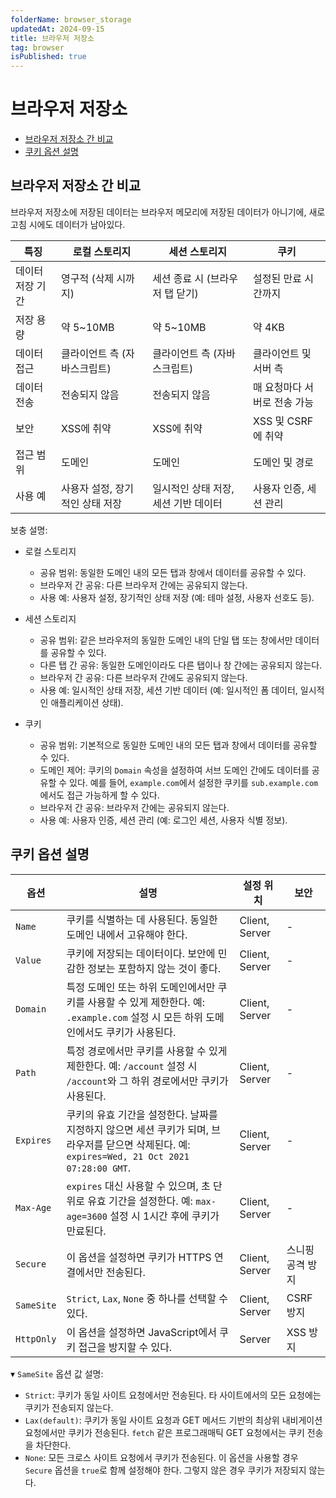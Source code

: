 ```yaml
---
folderName: browser_storage
updatedAt: 2024-09-15
title: 브라우저 저장소
tag: browser
isPublished: true
---
```


# 브라우저 저장소

- [브라우저 저장소 간 비교](#브라우저-저장소-간-비교)
- [쿠키 옵션 설명](#쿠키-옵션-설명)

## 브라우저 저장소 간 비교

브라우저 저장소에 저장된 데이터는 브라우저 메모리에 저장된 데이터가 아니기에, 새로고침 시에도 데이터가 남아있다.

| 특징             | 로컬 스토리지                   | 세션 스토리지                        | 쿠키                         |
| ---------------- | ------------------------------- | ------------------------------------ | ---------------------------- |
| 데이터 저장 기간 | 영구적 (삭제 시까지)            | 세션 종료 시 (브라우저 탭 닫기)      | 설정된 만료 시간까지         |
| 저장 용량        | 약 5~10MB                       | 약 5~10MB                            | 약 4KB                       |
| 데이터 접근      | 클라이언트 측 (자바스크립트)    | 클라이언트 측 (자바스크립트)         | 클라이언트 및 서버 측        |
| 데이터 전송      | 전송되지 않음                   | 전송되지 않음                        | 매 요청마다 서버로 전송 가능 |
| 보안             | XSS에 취약                      | XSS에 취약                           | XSS 및 CSRF에 취약           |
| 접근 범위        | 도메인                          | 도메인                               | 도메인 및 경로               |
| 사용 예          | 사용자 설정, 장기적인 상태 저장 | 일시적인 상태 저장, 세션 기반 데이터 | 사용자 인증, 세션 관리       |

보충 설명:

- 로컬 스토리지
  - 공유 범위: 동일한 도메인 내의 모든 탭과 창에서 데이터를 공유할 수 있다.
  - 브라우저 간 공유: 다른 브라우저 간에는 공유되지 않는다.
  - 사용 예: 사용자 설정, 장기적인 상태 저장 (예: 테마 설정, 사용자 선호도 등).

- 세션 스토리지
  - 공유 범위: 같은 브라우저의 동일한 도메인 내의 단일 탭 또는 창에서만 데이터를 공유할 수 있다.
  - 다른 탭 간 공유: 동일한 도메인이라도 다른 탭이나 창 간에는 공유되지 않는다.
  - 브라우저 간 공유: 다른 브라우저 간에도 공유되지 않는다.
  - 사용 예: 일시적인 상태 저장, 세션 기반 데이터 (예: 일시적인 폼 데이터, 일시적인 애플리케이션 상태).

- 쿠키
  - 공유 범위: 기본적으로 동일한 도메인 내의 모든 탭과 창에서 데이터를 공유할 수 있다.
  - 도메인 제어: 쿠키의 `Domain` 속성을 설정하여 서브 도메인 간에도 데이터를 공유할 수 있다. 예를 들어, `example.com`에서 설정한 쿠키를 `sub.example.com`에서도 접근 가능하게 할 수 있다.
  - 브라우저 간 공유: 브라우저 간에는 공유되지 않는다.
  - 사용 예: 사용자 인증, 세션 관리 (예: 로그인 세션, 사용자 식별 정보).

## 쿠키 옵션 설명

| 옵션       | 설명                                                                                                                                           | 설정 위치      | 보안             |
| ---------- | ---------------------------------------------------------------------------------------------------------------------------------------------- | -------------- | ---------------- |
| `Name`     | 쿠키를 식별하는 데 사용된다. 동일한 도메인 내에서 고유해야 한다.                                                                               | Client, Server | -                |
| `Value`    | 쿠키에 저장되는 데이터이다. 보안에 민감한 정보는 포함하지 않는 것이 좋다.                                                                      | Client, Server | -                |
| `Domain`   | 특정 도메인 또는 하위 도메인에서만 쿠키를 사용할 수 있게 제한한다. 예: `.example.com` 설정 시 모든 하위 도메인에서도 쿠키가 사용된다.          | Client, Server | -                |
| `Path`     | 특정 경로에서만 쿠키를 사용할 수 있게 제한한다. 예: `/account` 설정 시 `/account`와 그 하위 경로에서만 쿠키가 사용된다.                        | Client, Server | -                |
| `Expires`  | 쿠키의 유효 기간을 설정한다. 날짜를 지정하지 않으면 세션 쿠키가 되며, 브라우저를 닫으면 삭제된다. 예: `expires=Wed, 21 Oct 2021 07:28:00 GMT`. | Client, Server | -                |
| `Max-Age`  | `expires` 대신 사용할 수 있으며, 초 단위로 유효 기간을 설정한다. 예: `max-age=3600` 설정 시 1시간 후에 쿠키가 만료된다.                        | Client, Server | -                |
| `Secure`   | 이 옵션을 설정하면 쿠키가 HTTPS 연결에서만 전송된다.                                                                                           | Client, Server | 스니핑 공격 방지 |
| `SameSite` | `Strict`, `Lax`, `None` 중 하나를 선택할 수 있다.                                                                                              | Client, Server | CSRF 방지        |
| `HttpOnly` | 이 옵션을 설정하면 JavaScript에서 쿠키 접근을 방지할 수 있다.                                                                                  | Server         | XSS 방지         |

▾ `SameSite` 옵션 값 설명:

- `Strict`: 쿠키가 동일 사이트 요청에서만 전송된다. 타 사이트에서의 모든 요청에는 쿠키가 전송되지 않는다.
- `Lax(default)`: 쿠키가 동일 사이트 요청과 GET 메서드 기반의 최상위 내비게이션 요청에서만 쿠키가 전송된다. `fetch` 같은 프로그래매틱 GET 요청에서는 쿠키 전송을 차단한다.
- `None`: 모든 크로스 사이트 요청에서 쿠키가 전송된다. 이 옵션을 사용할 경우 `Secure` 옵션을 `true`로 함께 설정해야 한다. 그렇지 않은 경우 쿠키가 저장되지 않는다.
